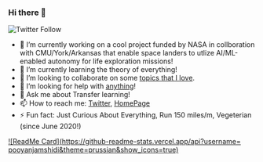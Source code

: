 ### Hi there 👋
![Twitter Follow](https://img.shields.io/twitter/follow/PooyanJamshidi?style=social)

- 🔭 I’m currently working on a cool project funded by NASA in collboration with CMU/York/Arkansas that enable space landers to utlize AI/ML-enabled autonomy for life exploration missions!
- 🌱 I’m currently learning the theory of everything!
- 👯 I’m looking to collaborate on some [topics that I love](https://pooyanjamshidi.github.io/research/).
- 🤔 I’m looking for help with [anything](https://pooyanjamshidi.github.io/misc/)!
- 💬 Ask me about Transfer learning!
- 📫 How to reach me: [Twitter](https://twitter.com/PooyanJamshidi), [HomePage](http://pooyanjamshidi.github.io/)
- ⚡ Fun fact: Just Curious About Everything, Run 150 miles/m, Vegeterian (since June 2020!)

[![ReadMe Card](https://github-readme-stats.vercel.app/api?username=
pooyanjamshidi&theme=prussian&show_icons=true)](https://github.com/pooyanjamshidi)
